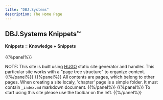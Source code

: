 ```yaml
---
title: "DBJ.Systems"
description: The Home Page
---
```


## DBJ.Systems Knippets&trade;
#### Knippets = Knowledge + Snippets

{{%panel%}} 

NOTE: This site is built using [HUGO](https://gohugo.io/) static site generator and handler. This particular site works with a "page tree structure" to organize content. 
{{%/panel%}}
{{%panel%}} 
All contents are pages, which belong to other pages. When creating a site localy, 'chapter' page is a simple folder. It must contain <code>_index.md</code> markdown document.
{{%/panel%}}
{{%panel%}} 
To start using this site please use the toolbar on the left.
{{%/panel%}}



